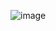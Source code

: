 ![image](https://github.com/ChiragGadhvi/Random_Quote_Generator/assets/108175344/a51e71ee-546b-40e8-a5c2-c80a1e45fb52)

